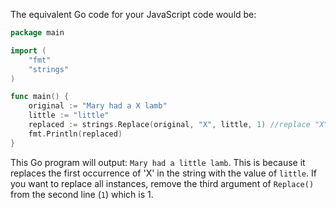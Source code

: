 The equivalent Go code for your JavaScript code would be:
```go
package main

import (
    "fmt"
    "strings"
)

func main() {
    original := "Mary had a X lamb"
    little := "little"
    replaced := strings.Replace(original, "X", little, 1) //replace "X" with "little"
    fmt.Println(replaced)
}
```
This Go program will output: `Mary had a little lamb`. This is because it replaces the first occurrence of 'X' in the string with the value of `little`. If you want to replace all instances, remove the third argument of `Replace()` from the second line (`1`) which is 1.
